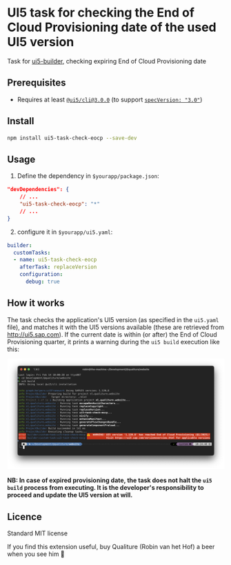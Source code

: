 # UI5 task for checking the End of Cloud Provisioning date of the used UI5 version 

Task for [ui5-builder](https://github.com/SAP/ui5-builder), checking expiring End of Cloud Provisioning date

## Prerequisites

- Requires at least [`@ui5/cli@3.0.0`](https://sap.github.io/ui5-tooling/v3/pages/CLI/) (to support [`specVersion: "3.0"`](https://sap.github.io/ui5-tooling/pages/Configuration/#specification-version-30))

## Install

```bash
npm install ui5-task-check-eocp --save-dev
```

## Usage

1. Define the dependency in `$yourapp/package.json`:

```json
"devDependencies": {
    // ...
    "ui5-task-check-eocp": "*"
    // ...
}
```

2. configure it in `$yourapp/ui5.yaml`:

```yaml
builder:
  customTasks:
  - name: ui5-task-check-eocp
    afterTask: replaceVersion
    configuration:
      debug: true
```

## How it works

The task checks the application's UI5 version (as specified in the `ui5.yaml` file), and matches it with the UI5 versions available (these are retrieved from http://ui5.sap.com). If the current date is within (or after) the End of Cloud Provisioning quarter, it prints a warning during the `ui5 build` execution like this:

![Example of the task's output](doc/example1.png)

**NB: In case of expired provisioning date, the task does not halt the `ui5 build` process from executing. It is the developer's responsibility to proceed and update the UI5 version at will.**


## Licence

Standard MIT license

If you find this extension useful, buy Qualiture (Robin van het Hof) a beer when you see him 🙂

